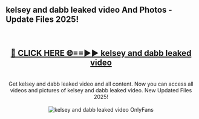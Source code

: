 <h2>kelsey and dabb leaked video And Photos - Update Files 2025!</h2>
<br>
<div align="center">
<h2><a href="https://linkcuts.com/hfmhzwbr" rel="nofollow">🔴 CLICK HERE 🌐==►► kelsey and dabb leaked video</a></h2>
<br>
Get kelsey and dabb leaked video and all content. Now you can access all videos and pictures of kelsey and dabb leaked video. New Updated Files 2025!
<br>
<br>
<a href="https://linkcuts.com/hfmhzwbr" rel="nofollow" data-target="animated-image.originalLink"><img src="https://i.ibb.co.com/WyWwxjT/player-gif2.gif" alt="kelsey and dabb leaked video OnlyFans" style="max-width: 100%; display: inline-block;" data-target="animated-image.originalImage"></a>
</div>
<br>